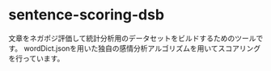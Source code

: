 # sentence-scoring-dsb
文章をネガポジ評価して統計分析用のデータセットをビルドするためのツールです。
wordDict.jsonを用いた独自の感情分析アルゴリズムを用いてスコアリングを行っています。

